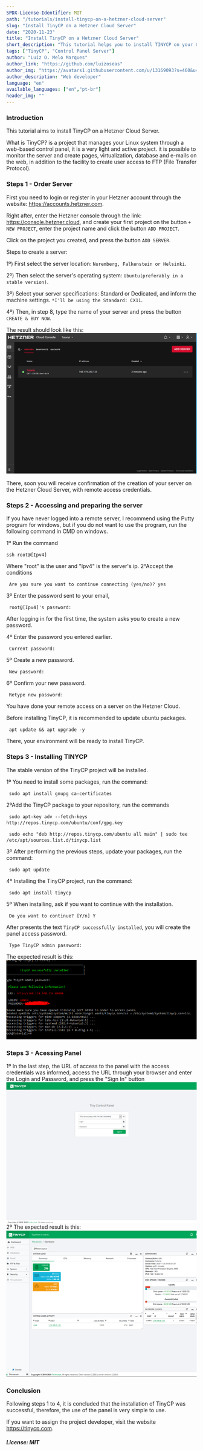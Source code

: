 ```yaml
---
SPDX-License-Identifier: MIT
path: "/tutorials/install-tinycp-on-a-hetzner-cloud-server"
slug: "Install TinyCP on a Hetzner Cloud Server"
date: "2020-11-23"
title: "Install TinyCP on a Hetzner Cloud Server"
short_description: "This tutorial helps you to install TINYCP on your Ubuntu server."
tags: ["TinyCP", "Control Panel Server"]
author: "Luiz O. Melo Marques"
author_link: "https://github.com/luizoseas"
author_img: "https://avatars1.githubusercontent.com/u/13169093?s=460&u=b1ca04b31e7bdfd01e62f8e8db42b96b8046cea9&v=4"
author_description: "Web developer"
language: "en"
available_languages: ["en","pt-br"]
header_img: ""
---
```



### Introduction
This tutorial aims to install TinyCP on a Hetzner Cloud Server.
 
What is TinyCP? is a project that manages your Linux system through a web-based control panel, it is a very light and active project. it is possible to monitor the server and create pages, virtualization, database and e-mails on the web, in addition to the facility to create user access to FTP (File Transfer Protocol).


### Steps 1 - Order Server
First you need to login or register in your Hetzner account through the website: https://accounts.hetzner.com.
 
  Right after, enter the Hetzner console through the link: https://console.hetzner.cloud, and create your first project on the button ```+ NEW PROJECT```, 
enter the project name and click the button ```ADD PROJECT```.
  
  Click on the project you created, and press the button ```ADD SERVER```.
  
 Steps to create a server:

  1º) First select the server location: ```Nuremberg, Falkenstein or Helsinki```.

  2º) Then select the server's operating system: ```Ubuntu(preferably in a stable version)```.

  3º) Select your server specifications: Standard or Dedicated, and inform the machine settings.
     ```*I'll be using the Standard: CX11```.

  4º) Then, in step 8, type the name of your server and press the button ```CREATE & BUY NOW```.

  
  The result should look like this:
  ![HetznerResume](img/hetznerresume.png)

  There, soon you will receive confirmation of the creation of your server on the Hetzner Cloud Server, with remote access credentials.
### Steps 2 - Accessing and preparing the server
 If you have never logged into a remote server, I recommend using the Putty program for windows, but if you do not want to use the program, run the following command in CMD on windows.
  
 1º Run the command
   ```Shell 
   ssh root@[Ipv4]
  ```
  Where "root" is the user and "Ipv4" is the server's ip.
  2ºAccept the conditions
  ```Shell 
   Are you sure you want to continue connecting (yes/no)? yes
  ```
  3º Enter the password sent to your email,
  ```Shell 
   root@[Ipv4]'s password:
  ```
  After logging in for the first time, the system asks you to create a new password.

  4º Enter the password you entered earlier.
  ```Shell 
   Current password:
  ```
  5º Create a new password.
  ```Shell 
   New password:
  ```
  6º Confirm your new password.
  ```Shell 
   Retype new password:
  ```
  You have done your remote access on a server on the Hetzner Cloud.

  Before installing TinyCP, it is recommended to update ubuntu packages.
  ```Shell 
   apt update && apt upgrade -y
  ```
  There, your environment will be ready to install TinyCP.
### Steps 3 - Installing TINYCP
  The stable version of the TinyCP project will be installed.

  1º You need to install some packages, run the command:
  ```Shell 
   sudo apt install gnupg ca-certificates
  ```
  2ºAdd the TinyCP package to your repository, run the commands
  ```Shell 
   sudo apt-key adv --fetch-keys http://repos.tinycp.com/ubuntu/conf/gpg.key
  ```
  ```Shell 
   sudo echo "deb http://repos.tinycp.com/ubuntu all main" | sudo tee /etc/apt/sources.list.d/tinycp.list
  ```
  3º After performing the previous steps, update your packages, run the command:
  ```Shell 
   sudo apt update
  ```
  4º Installing the TinyCP project, run the command:
  ```Shell
   sudo apt install tinycp
  ```
  5º When installing, ask if you want to continue with the installation.
  ```Shell 
   Do you want to continue? [Y/n] Y
  ```
  After presents the text ```TinyCP successfully installed```, you will create the panel access password.
  ```Shell 
   Type TinyCP admin password:
  ```
 The expected result is this:
        ![TinyCPInstalled](img/tinycpinstalled.png)
### Steps 3 - Acessing Panel
  1º In the last step, the URL of access to the panel with the access credentials was informed, access the URL through your browser and enter the Login and Password, and press the "Sign In" button
	![TinyCPPanel](img/tinycppanel.png)
  2º The expected result is this:
        ![TinyCPDashboard](img/tinycpdashboard.png)
### Conclusion
  Following steps 1 to 4, it is concluded that the installation of TinyCP was successful, therefore, the use of the panel is very simple to use.

  If you want to assign the project developer, visit the website https://tinycp.com.


##### License: MIT

<!--

Contributor's Certificate of Origin

By making a contribution to this project, I certify that:

(a) The contribution was created in whole or in part by me and I have
    the right to submit it under the license indicated in the file; or

(b) The contribution is based upon previous work that, to the best of my
    knowledge, is covered under an appropriate license and I have the
    right under that license to submit that work with modifications,
    whether created in whole or in part by me, under the same license
    (unless I am permitted to submit under a different license), as
    indicated in the file; or

(c) The contribution was provided directly to me by some other person
    who certified (a), (b) or (c) and I have not modified it.

(d) I understand and agree that this project and the contribution are
    public and that a record of the contribution (including all personal
    information I submit with it, including my sign-off) is maintained
    indefinitely and may be redistributed consistent with this project
    or the license(s) involved.

Signed-off-by: [Luiz O. Melo Marques luizoseasmm@gmail.com]

-->

